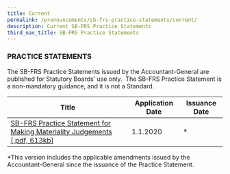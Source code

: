 ```yaml
---
title: Current
permalink: /pronouncements/sb-frs-practice-statements/current/
description: Current SB-FRS Practice Statements
third_nav_title: SB-FRS Practice Statements
---
```

### PRACTICE STATEMENTS

  

The SB-FRS Practice Statements issued by the Accountant-General are published for Statutory Boards’ use only.  The SB-FRS Practice Statement is a non-mandatory guidance, and it is not a Standard.

| Title | Application Date | Issuance Date |
| -------- | -------- | -------- |
| [SB-FRS Practice Statement for Making Materiality Judgements [.pdf, 613kb]](/files/Docs/Default%20Source/Sb%20Frs%20Practice%20Statements/sb-frs-practice-statement-(clean).pdf) | 1.1.2020 | \* |

\*This version includes the applicable amendments issued by the Accountant-General since the issuance of the Practice Statement.